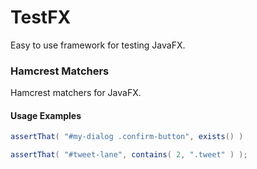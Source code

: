 TestFX
======

Easy to use framework for testing JavaFX.



### Hamcrest Matchers
Hamcrest matchers for JavaFX.


#### Usage Examples

```java
assertThat( "#my-dialog .confirm-button", exists() )

assertThat( "#tweet-lane", contains( 2, ".tweet" ) );
```
